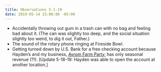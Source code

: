 ```yaml
---
title: Observations 5-1-19
date: 2019-05-14 15:08:00 -05:00
---
```


- Accidentally throwing out gum in a trash can with no bag and feeling bad about it. (The can was slightly too deep, and the social situation slightly too weird, to dig it out, Father.)
- The sound of the rotary phone ringing at Fireside Bowl.
- Getting turned down by U.S. Bank for a free checking account because Hayden’s and my business, [Avrom Farm Party](https://avromfarmparty.com/), has only seasonal revenue (?!). [Update 5-18-19: Hayden was able to open the account at another location.]
